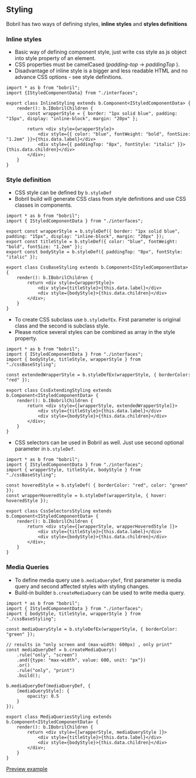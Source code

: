 ## Styling

Bobril has two ways of defining styles, **inline styles** and **styles definitions**

### Inline styles

- Basic way of defining component style, just write css style as js object into style property of an element.
- CSS properties must be camelCased (_padding-top_ → _paddingTop_ ).
- Disadvantage of inline style is a bigger and less readable HTML and no advance CSS options - see style definitions.

<!-- # from-file: ../../examples/styling/examples/inlineStyling.tsx -->

```tsx
import * as b from "bobril";
import {IStyledComponentData} from "./interfaces";

export class InlineStyling extends b.Component<IStyledComponentData> {
    render(): b.IBobrilChildren {
        const wrapperStyle = { border: "1px solid blue", padding: "15px", display: "inline-block", margin: "20px" };

        return <div style={wrapperStyle}>
            <div style={{ color: "blue", fontWeight: "bold", fontSize: "1.2em" }}>{this.data.label}</div>
            <div style={{ paddingTop: "8px", fontStyle: "italic" }}>{this.data.children}</div>
        </div>;
    }
}
```

### Style definition

- CSS style can be defined by `b.styleDef`
- Bobril build will generate CSS class from style definitions and use CSS classes in components.

<!-- # from-file: ../../examples/styling/examples/cssBaseStyling.tsx -->

```tsx
import * as b from "bobril";
import { IStyledComponentData } from "./interfaces";

export const wrapperStyle = b.styleDef({ border: "1px solid blue", padding: "15px", display: "inline-block", margin: "20px" });
export const titleStyle = b.styleDef({ color: "blue", fontWeight: "bold", fontSize: "1.2em" });
export const bodyStyle = b.styleDef({ paddingTop: "8px", fontStyle: "italic" });

export class CssBaseStyling extends b.Component<IStyledComponentData> {
    render(): b.IBobrilChildren {
        return <div style={wrapperStyle}>
            <div style={titleStyle}>{this.data.label}</div>
            <div style={bodyStyle}>{this.data.children}</div>
        </div>;
    }
}
```

- To create CSS subclass use `b.styleDefEx`. First parameter is original class and the second is subclass style.
- Please notice several styles can be combined as array in the style property.

<!-- # from-file: ../../examples/styling/examples/cssExtendingStyling.tsx -->

```tsx
import * as b from "bobril";
import { IStyledComponentData } from "./interfaces";
import { bodyStyle, titleStyle, wrapperStyle } from "./cssBaseStyling";

const extendedWrapperStyle = b.styleDefEx(wrapperStyle, { borderColor: "red" });

export class CssExtendingStyling extends b.Component<IStyledComponentData> {
    render(): b.IBobrilChildren {
        return <div style={[wrapperStyle, extendedWrapperStyle]}>
            <div style={titleStyle}>{this.data.label}</div>
            <div style={bodyStyle}>{this.data.children}</div>
        </div>;
    }
}
```

- CSS selectors can be used in Bobril as well. Just use second optional parameter in `b.styleDef`.
  <!-- # from-file: ../../examples/styling/examples/cssSelectorsStyling.tsx -->

```tsx
import * as b from "bobril";
import { IStyledComponentData } from "./interfaces";
import { wrapperStyle, titleStyle, bodyStyle } from "./cssBaseStyling";

const hoveredStyle = b.styleDef( { borderColor: "red", color: "green" });
const wrapperHoveredStyle = b.styleDef(wrapperStyle, { hover: hoveredStyle });

export class CssSelectorsStyling extends b.Component<IStyledComponentData> {
    render(): b.IBobrilChildren {
        return <div style={[wrapperStyle, wrapperHoveredStyle ]}>
            <div style={titleStyle}>{this.data.label}</div>
            <div style={bodyStyle}>{this.data.children}</div>
        </div>;
    }
}
```

### Media Queries

- To define media query use `b.mediaQueryDef`, first parameter is media query and second affected styles with styling changes.
- Build-in builder `b.createMediaQuery` can be used to write media query.

<!-- # from-file: ../../examples/styling/examples/mediaQueriesStyling.tsx -->

```tsx
import * as b from "bobril";
import { IStyledComponentData } from "./interfaces";
import { bodyStyle, titleStyle, wrapperStyle } from "./cssBaseStyling";

const mediaQueryStyle = b.styleDefEx(wrapperStyle, { borderColor: "green" });

// results in "only screen and (max-width: 600px) , only print"
const mediaQueryDef = b.createMediaQuery()
    .rule("only", "screen")
    .and({type: "max-width", value: 600, unit: "px"})
    .or()
    .rule("only", "print")
    .build();

b.mediaQueryDef(mediaQueryDef, {
    [mediaQueryStyle]: {
        opacity: 0.5
    }
});

export class MediaQueriesStyling extends b.Component<IStyledComponentData> {
    render(): b.IBobrilChildren {
        return <div style={[wrapperStyle, mediaQueryStyle ]}>
            <div style={titleStyle}>{this.data.label}</div>
            <div style={bodyStyle}>{this.data.children}</div>
        </div>;
    }
}
```

[Preview example](../../examples/styling/dist/index.html)
